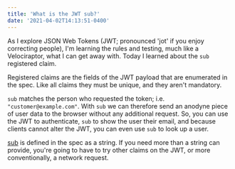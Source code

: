 ```yaml
---
title: 'What is the JWT sub?'
date: '2021-04-02T14:13:51-0400'
---
```


As I explore JSON Web Tokens (JWT; pronounced 'jot' if you enjoy correcting
people), I'm learning the rules and testing, much like a Velociraptor, what I
can get away with. Today I learned about the `sub` registered claim.

Registered claims are the fields of the JWT payload that are enumerated in the
spec. Like all claims they must be unique, and they aren't mandatory.

`sub` matches the person who requested the token; i.e.
`"customer@example.com"`. With `sub` we can therefore send an anodyne piece of
user data to the browser without any additional request. So, you can use the
JWT to authenticate, `sub` to show the user their email, and because clients
cannot alter the JWT, you can even use `sub` to look up a user.

[sub](https://tools.ietf.org/html/rfc7519#section-4.1.2) is defined in the spec
as a string. If you need more than a string can provide, you're going to have
to try other claims on the JWT, or more conventionally, a network request.
